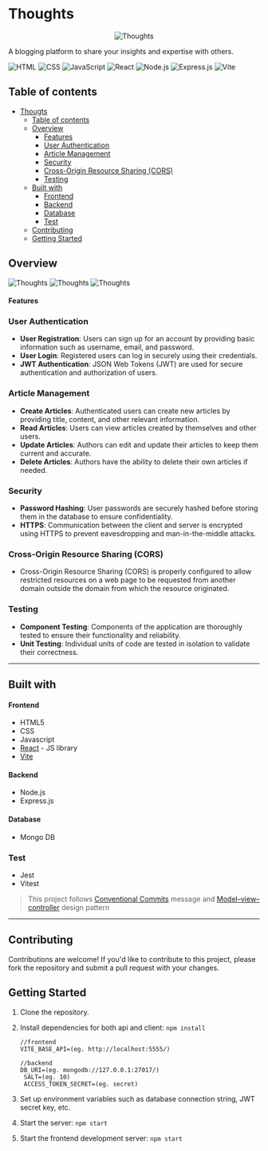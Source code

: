 # Thoughts

<div align='center'>

![Thoughts](projectPreview/logoWhite.png)

</div>

A blogging platform to share your insights and expertise with others.

![HTML](https://img.shields.io/badge/HTML-239120?style=for-the-badge&logo=html5&logoColor=white)
![CSS](https://img.shields.io/badge/CSS-1572B6?style=for-the-badge&logo=css3&logoColor=white)
![JavaScript](https://img.shields.io/badge/JavaScript-323330?style=for-the-badge&logo=javascript&logoColor=F7DF1E)
![React](https://img.shields.io/badge/React-61DAFB?style=for-the-badge&logo=react&logoColor=white)
![Node.js](https://img.shields.io/badge/Node.js-339933?style=for-the-badge&logo=node.js&logoColor=white)
![Express.js](https://img.shields.io/badge/Express.js-000000?style=for-the-badge&logo=express&logoColor=white)
![Vite](https://img.shields.io/badge/Vite-646CFF?style=for-the-badge&logo=vite&logoColor=white)

## Table of contents

- [Thougts](#thougts)
  - [Table of contents](#table-of-contents)
  - [Overview](#overview)
    - [Features](#features)
    - [User Authentication](#user-authentication)
    - [Article Management](#article-management)
    - [Security](#security)
    - [Cross-Origin Resource Sharing (CORS)](#cross-origin-resource-sharing-cors)
    - [Testing](#testing)
  - [Built with](#built-with)
    - [Frontend](#frontend)
    - [Backend](#backend)
    - [Database](#database)
    - [Test](#test)
  - [Contributing](#contributing)
  - [Getting Started](#getting-started)

## Overview

![Thoughts](<projectPreview/ThoughstPreview (1).png>)
![Thoughts](<projectPreview/ThoughstPreview (3).png>)
![Thoughts](<projectPreview/ThoughstPreview (2).png>)

<div>

#### Features

### User Authentication

- **User Registration**: Users can sign up for an account by providing basic information such as username, email, and password.
- **User Login**: Registered users can log in securely using their credentials.
- **JWT Authentication**: JSON Web Tokens (JWT) are used for secure authentication and authorization of users.

### Article Management

- **Create Articles**: Authenticated users can create new articles by providing title, content, and other relevant information.
- **Read Articles**: Users can view articles created by themselves and other users.
- **Update Articles**: Authors can edit and update their articles to keep them current and accurate.
- **Delete Articles**: Authors have the ability to delete their own articles if needed.

### Security

- **Password Hashing**: User passwords are securely hashed before storing them in the database to ensure confidentiality.
- **HTTPS**: Communication between the client and server is encrypted using HTTPS to prevent eavesdropping and man-in-the-middle attacks.

### Cross-Origin Resource Sharing (CORS)

- Cross-Origin Resource Sharing (CORS) is properly configured to allow restricted resources on a web page to be requested from another domain outside the domain from which the resource originated.

### Testing

- **Component Testing**: Components of the application are thoroughly tested to ensure their functionality and reliability.
- **Unit Testing**: Individual units of code are tested in isolation to validate their correctness.

</div>

<hr/>

## Built with

#### Frontend

- HTML5
- CSS
- Javascript
- [React](https://reactjs.org/) - JS library
- [Vite](https://vitejs.dev/guide/)

#### Backend

- Node.js
- Express.js

#### Database

- Mongo DB

### Test

- Jest
- Vitest

> This project follows [Conventional Commits](https://www.conventionalcommits.org/en/v1.0.0/) message and [Model–view–controller](https://en.wikipedia.org/wiki/Model%E2%80%93view%E2%80%93controller) design pattern

<hr/>

## Contributing

Contributions are welcome! If you'd like to contribute to this project, please fork the repository and submit a pull request with your changes.

## Getting Started

1. Clone the repository.
2. Install dependencies for both api and client: `npm install`

   ```
   //frontend
   VITE_BASE_API=(eg. http://localhost:5555/)

   //backend
   DB_URI=(eg. mongodb://127.0.0.1:27017/)
    SALT=(eg. 10)
    ACCESS_TOKEN_SECRET=(eg. secret)
   ```

3. Set up environment variables such as database connection string, JWT secret key, etc.
4. Start the server: `npm start`
5. Start the frontend development server: `npm start`
